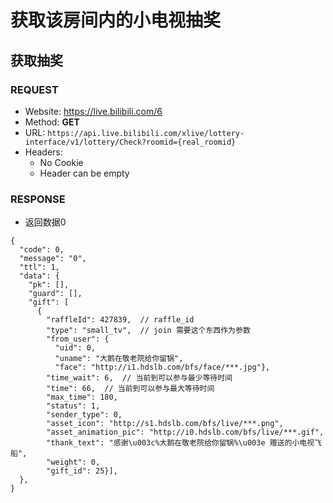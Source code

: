 # 获取该房间内的小电视抽奖

## 获取抽奖

### REQUEST
- Website: https://live.bilibili.com/6
- Method: **GET**
- URL: `https://api.live.bilibili.com/xlive/lottery-interface/v1/lottery/Check?roomid={real_roomid}`
- Headers:
  - No Cookie
  - Header can be empty
  
### RESPONSE
- 返回数据0
```json5
{
  "code": 0,
  "message": "0",
  "ttl": 1,
  "data": {
    "pk": [],
    "guard": [],
    "gift": [
      {
        "raffleId": 427839,  // raffle_id
        "type": "small_tv",  // join 需要这个东西作为参数
        "from_user": {
          "uid": 0,
          "uname": "大鹅在敬老院给你留锅",
          "face": "http://i1.hdslb.com/bfs/face/***.jpg"},
        "time_wait": 6,  // 当前到可以参与最少等待时间
        "time": 66,  // 当前到可以参与最大等待时间
        "max_time": 180,
        "status": 1,
        "sender_type": 0,
        "asset_icon": "http://s1.hdslb.com/bfs/live/***.png",
        "asset_animation_pic": "http://i0.hdslb.com/bfs/live/***.gif",
        "thank_text": "感谢\u003c%大鹅在敬老院给你留锅%\u003e 赠送的小电视飞船",
        "weight": 0,
        "gift_id": 25}],
  },
}
```
  
 